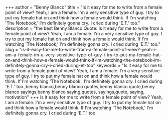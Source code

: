 +++
author = "Benny Blanco"
title = "Is it easy for me to write from a female point of view? Yeah, I am a female. I'm a very sensitive type of guy. I try to put my female hat on and think how a female would think. If I'm watching 'The Notebook,' I'm definitely gonna cry. I cried during 'E.T.' too."
description = "the best Benny Blanco Quote: Is it easy for me to write from a female point of view? Yeah, I am a female. I'm a very sensitive type of guy. I try to put my female hat on and think how a female would think. If I'm watching 'The Notebook,' I'm definitely gonna cry. I cried during 'E.T.' too."
slug = "is-it-easy-for-me-to-write-from-a-female-point-of-view?-yeah-i-am-a-female-im-a-very-sensitive-type-of-guy-i-try-to-put-my-female-hat-on-and-think-how-a-female-would-think-if-im-watching-the-notebook-im-definitely-gonna-cry-i-cried-during-et-too"
keywords = "Is it easy for me to write from a female point of view? Yeah, I am a female. I'm a very sensitive type of guy. I try to put my female hat on and think how a female would think. If I'm watching 'The Notebook,' I'm definitely gonna cry. I cried during 'E.T.' too.,benny blanco,benny blanco quotes,benny blanco quote,benny blanco sayings,benny blanco saying,quotes, sayings,quote, saying, motivation"
+++
Is it easy for me to write from a female point of view? Yeah, I am a female. I'm a very sensitive type of guy. I try to put my female hat on and think how a female would think. If I'm watching 'The Notebook,' I'm definitely gonna cry. I cried during 'E.T.' too.
